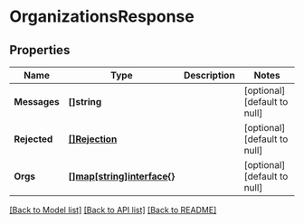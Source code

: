 # OrganizationsResponse

## Properties
Name | Type | Description | Notes
------------ | ------------- | ------------- | -------------
**Messages** | **[]string** |  | [optional] [default to null]
**Rejected** | [**[]Rejection**](Rejection.md) |  | [optional] [default to null]
**Orgs** | [**[]map[string]interface{}**](map.md) |  | [optional] [default to null]

[[Back to Model list]](../README.md#documentation-for-models) [[Back to API list]](../README.md#documentation-for-api-endpoints) [[Back to README]](../README.md)

